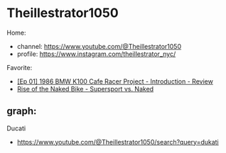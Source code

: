 # Theillestrator1050
Home:
- channel: https://www.youtube.com/@Theillestrator1050
- profile: https://www.instagram.com/theillestrator_nyc/

Favorite:
- [[Ep 01] 1986 BMW K100 Cafe Racer Project - Introduction - Review](https://youtu.be/yCjk0jGQNgY)
- [Rise of the Naked Bike - Supersport vs. Naked](https://youtu.be/zke8nYSVH24)


## graph:
Ducati
- https://www.youtube.com/@Theillestrator1050/search?query=dukati
